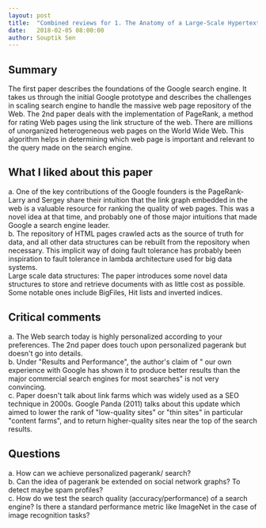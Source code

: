 ```yaml
---
layout: post
title:  "Combined reviews for 1. The Anatomy of a Large-Scale Hypertextual Web Search Engine, and 2. The PageRank Citation Ranking: Bringing Order to the Web"
date:   2018-02-05 08:00:00
author: Souptik Sen
---
```


## Summary
<p>
The first paper describes the foundations of the Google search engine. It takes us through the initial Google prototype and describes the challenges in scaling search engine to handle the massive web page repository of the Web. The 2nd paper deals with the implementation of PageRank, a method for rating Web pages using the link structure of the web. There are millions of unorganized heterogeneous web pages on the World Wide Web. This algorithm helps in determining which web page is important and relevant to the query made on the search engine.
</p>

## What I liked about this paper
<p>
a.  One of the key contributions of the Google founders is the PageRank- Larry and Sergey share their intuition that the link graph embedded in the web is a valuable resource for ranking the quality of web pages. This was a novel idea at that time, and probably one of those major intuitions that made Google a search engine leader.<br>
b.  The repository of HTML pages crawled acts as the source of truth for data, and all other data structures can be rebuilt from the repository when necessary. This implicit way of doing fault tolerance has probably been inspiration to fault tolerance in lambda architecture used for big data systems.<br>
Large scale data structures: The paper introduces some novel data structures to store and retrieve documents with as little cost as possible. Some notable ones include BigFiles, Hit lists and inverted indices.<br>
</p>

## Critical comments
<p>
a.  The Web search today is highly personalized according to your preferences. The 2nd paper does touch upon personalized pagerank but doesn't go into details.<br>
b.  Under "Results and Performance", the author's claim of " our own experience with Google has shown it to produce better results than the major commercial search engines for most searches" is not very convincing.<br>
c.  Paper doesn't talk about link farms which was widely used as a SEO technique in 2000s. Google Panda (2011) talks about this update which aimed to lower the rank of "low-quality sites" or "thin sites" in particular "content farms", and to return higher-quality sites near the top of the search results.<br>
</p>

## Questions
<p>
a.  How can we achieve personalized pagerank/ search?<br>
b.  Can the idea of pagerank be extended on social network graphs? To detect maybe spam profiles?<br>
c.  How do we test the search quality (accuracy/performance) of a search engine? Is there a standard performance metric like ImageNet in the case of image recognition tasks?<br>
</p>
